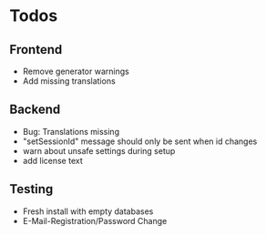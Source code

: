 Todos
=====

Frontend
--------
- Remove generator warnings
- Add missing translations

Backend
-------
- Bug: Translations missing
- "setSessionId" message should only be sent when id changes
- warn about unsafe settings during setup
- add license text

Testing
-------
- Fresh install with empty databases
- E-Mail-Registration/Password Change

